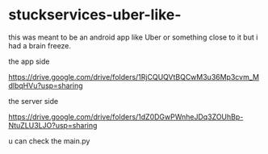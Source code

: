 # stuckservices-uber-like-
this was meant to be an android app like Uber or something close to it but i had a brain freeze. 

the app side

https://drive.google.com/drive/folders/1RjCQUQVtBQCwM3u36Mp3cvm_MdlbqHVu?usp=sharing

the server side

https://drive.google.com/drive/folders/1dZ0DGwPWnheJDq3ZOUhBp-NtuZLU3LJO?usp=sharing


u can check the main.py
